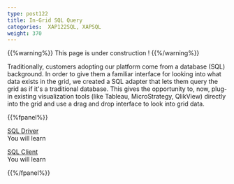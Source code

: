 ```yaml
---
type: post122
title: In-Grid SQL Query
categories:  XAP122SQL, XAPSQL
weight: 370
---
```



{{%warning%}}
This page is under construction !
{{%/warning%}}

Traditionally, customers adopting our platform come from a database (SQL) background. In order to give them a familiar interface for looking into what data exists in the grid, we created a SQL adapter that lets them query the grid as if it's a traditional database. This gives the opportunity to, now, plug-in existing visualization tools (like Tableau, MicroStrategy, QlikView) 
directly into the grid and use a drag and drop interface to look into grid data.


 
{{%fpanel%}}

[SQL Driver](./sql-driver.html)<br>
You will learn 
 
[SQL Client](./sql-client.html)<br>
You will learn   
  
 
{{%/fpanel%}}

